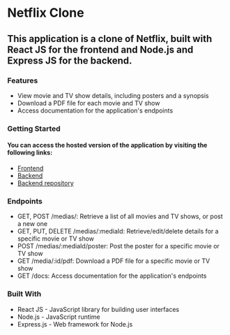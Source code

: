 # Netflix Clone

## This application is a clone of Netflix, built with React JS for the frontend and Node.js and Express JS for the backend.

### Features

* View movie and TV show details, including posters and a synopsis
* Download a PDF file for each movie and TV show
* Access documentation for the application's endpoints

### Getting Started

#### You can access the hosted version of the application by visiting the following links:

* [Frontend](https://netflix-fe-five.vercel.app/)
* [Backend](https://netflix-backend-production-0d3e.up.railway.app/medias/)
* [Backend repository](https://github.com/Raulanthropos/netflix-backend)

### Endpoints

* GET, POST /medias/: Retrieve a list of all movies and TV shows, or post a new one
* GET, PUT, DELETE /medias/:mediaId: Retrieve/edit/delete details for a specific movie or TV show
* POST /medias/:mediaId/poster: Post the poster for a specific movie or TV show
* GET /media/:id/pdf: Download a PDF file for a specific movie or TV show
* GET /docs: Access documentation for the application's endpoints

### Built With

* React JS - JavaScript library for building user interfaces
* Node.js - JavaScript runtime
* Express.js - Web framework for Node.js
